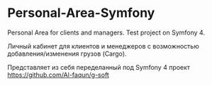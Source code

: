 # Personal-Area-Symfony
Personal Area for clients and managers. Test project on Symfony 4.

Личный кабинет для клиентов и менеджеров с возможностью добавления/изменения грузов (Cargo). 

Представляет из себя переделанный под Symfony 4 проект https://github.com/Al-faqun/g-soft
